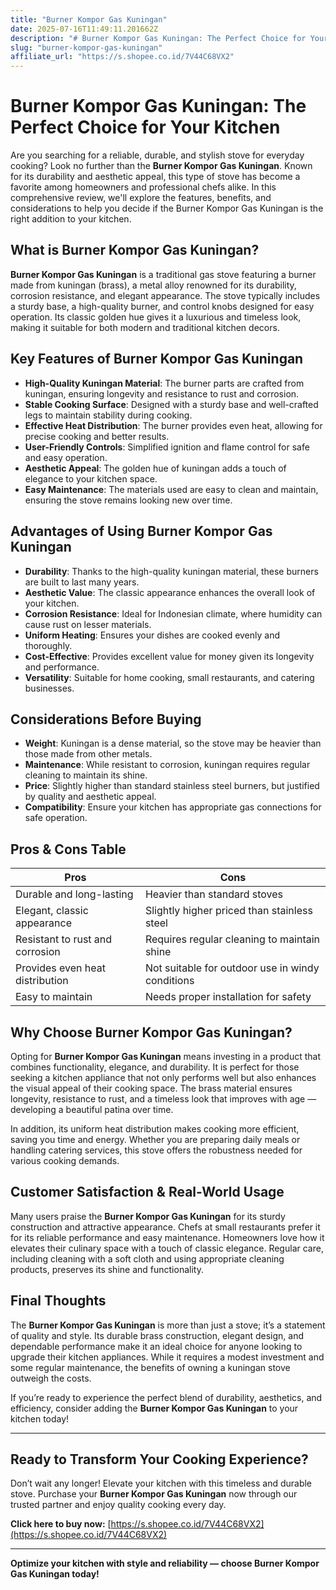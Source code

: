 ```yaml
---
title: "Burner Kompor Gas Kuningan"
date: 2025-07-16T11:49:11.201662Z
description: "# Burner Kompor Gas Kuningan: The Perfect Choice for Your Kitchen..."
slug: "burner-kompor-gas-kuningan"
affiliate_url: "https://s.shopee.co.id/7V44C68VX2"
---
```

# Burner Kompor Gas Kuningan: The Perfect Choice for Your Kitchen

Are you searching for a reliable, durable, and stylish stove for everyday cooking? Look no further than the **Burner Kompor Gas Kuningan**. Known for its durability and aesthetic appeal, this type of stove has become a favorite among homeowners and professional chefs alike. In this comprehensive review, we'll explore the features, benefits, and considerations to help you decide if the Burner Kompor Gas Kuningan is the right addition to your kitchen.

## What is Burner Kompor Gas Kuningan?

**Burner Kompor Gas Kuningan** is a traditional gas stove featuring a burner made from kuningan (brass), a metal alloy renowned for its durability, corrosion resistance, and elegant appearance. The stove typically includes a sturdy base, a high-quality burner, and control knobs designed for easy operation. Its classic golden hue gives it a luxurious and timeless look, making it suitable for both modern and traditional kitchen decors.

## Key Features of Burner Kompor Gas Kuningan

- **High-Quality Kuningan Material**: The burner parts are crafted from kuningan, ensuring longevity and resistance to rust and corrosion.
- **Stable Cooking Surface**: Designed with a sturdy base and well-crafted legs to maintain stability during cooking.
- **Effective Heat Distribution**: The burner provides even heat, allowing for precise cooking and better results.
- **User-Friendly Controls**: Simplified ignition and flame control for safe and easy operation.
- **Aesthetic Appeal**: The golden hue of kuningan adds a touch of elegance to your kitchen space.
- **Easy Maintenance**: The materials used are easy to clean and maintain, ensuring the stove remains looking new over time.

## Advantages of Using Burner Kompor Gas Kuningan

- **Durability**: Thanks to the high-quality kuningan material, these burners are built to last many years.
- **Aesthetic Value**: The classic appearance enhances the overall look of your kitchen.
- **Corrosion Resistance**: Ideal for Indonesian climate, where humidity can cause rust on lesser materials.
- **Uniform Heating**: Ensures your dishes are cooked evenly and thoroughly.
- **Cost-Effective**: Provides excellent value for money given its longevity and performance.
- **Versatility**: Suitable for home cooking, small restaurants, and catering businesses.

## Considerations Before Buying

- **Weight**: Kuningan is a dense material, so the stove may be heavier than those made from other metals.
- **Maintenance**: While resistant to corrosion, kuningan requires regular cleaning to maintain its shine.
- **Price**: Slightly higher than standard stainless steel burners, but justified by quality and aesthetic appeal.
- **Compatibility**: Ensure your kitchen has appropriate gas connections for safe operation.

## Pros & Cons Table

| Pros                         | Cons                                      |
|------------------------------|-------------------------------------------|
| Durable and long-lasting   | Heavier than standard stoves             |
| Elegant, classic appearance | Slightly higher priced than stainless steel |
| Resistant to rust and corrosion | Requires regular cleaning to maintain shine |
| Provides even heat distribution | Not suitable for outdoor use in windy conditions |
| Easy to maintain            | Needs proper installation for safety  |

## Why Choose Burner Kompor Gas Kuningan?

Opting for **Burner Kompor Gas Kuningan** means investing in a product that combines functionality, elegance, and durability. It is perfect for those seeking a kitchen appliance that not only performs well but also enhances the visual appeal of their cooking space. The brass material ensures longevity, resistance to rust, and a timeless look that improves with age — developing a beautiful patina over time.

In addition, its uniform heat distribution makes cooking more efficient, saving you time and energy. Whether you are preparing daily meals or handling catering services, this stove offers the robustness needed for various cooking demands.

## Customer Satisfaction & Real-World Usage

Many users praise the **Burner Kompor Gas Kuningan** for its sturdy construction and attractive appearance. Chefs at small restaurants prefer it for its reliable performance and easy maintenance. Homeowners love how it elevates their culinary space with a touch of classic elegance. Regular care, including cleaning with a soft cloth and using appropriate cleaning products, preserves its shine and functionality.

## Final Thoughts

The **Burner Kompor Gas Kuningan** is more than just a stove; it’s a statement of quality and style. Its durable brass construction, elegant design, and dependable performance make it an ideal choice for anyone looking to upgrade their kitchen appliances. While it requires a modest investment and some regular maintenance, the benefits of owning a kuningan stove outweigh the costs.

If you’re ready to experience the perfect blend of durability, aesthetics, and efficiency, consider adding the **Burner Kompor Gas Kuningan** to your kitchen today!

---

## Ready to Transform Your Cooking Experience?

Don’t wait any longer! Elevate your kitchen with this timeless and durable stove. Purchase your **Burner Kompor Gas Kuningan** now through our trusted partner and enjoy quality cooking every day.

**Click here to buy now:** [https://s.shopee.co.id/7V44C68VX2](https://s.shopee.co.id/7V44C68VX2)

---

**Optimize your kitchen with style and reliability — choose Burner Kompor Gas Kuningan today!**